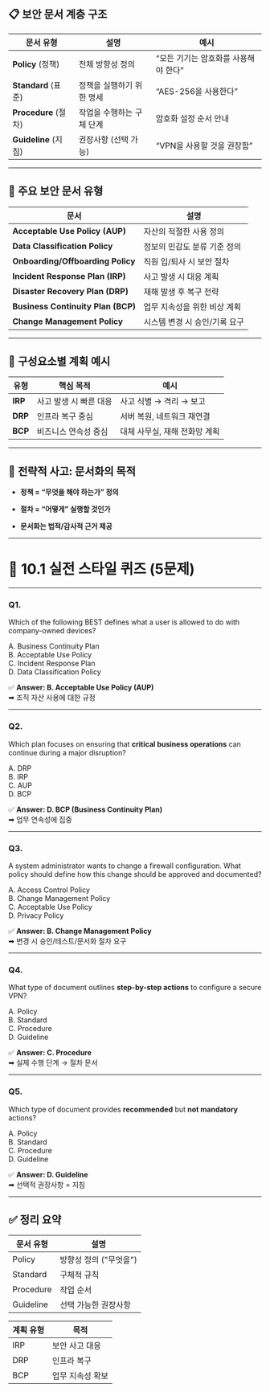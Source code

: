 ## 📋 보안 문서 계층 구조

|문서 유형|설명|예시|
|---|---|---|
|**Policy** (정책)|전체 방향성 정의|“모든 기기는 암호화를 사용해야 한다”|
|**Standard** (표준)|정책을 실행하기 위한 명세|“AES-256을 사용한다”|
|**Procedure** (절차)|작업을 수행하는 구체 단계|암호화 설정 순서 안내|
|**Guideline** (지침)|권장사항 (선택 가능)|“VPN을 사용할 것을 권장함”|

---

## 📑 주요 보안 문서 유형

|문서|설명|
|---|---|
|**Acceptable Use Policy (AUP)**|자산의 적절한 사용 정의|
|**Data Classification Policy**|정보의 민감도 분류 기준 정의|
|**Onboarding/Offboarding Policy**|직원 입/퇴사 시 보안 절차|
|**Incident Response Plan (IRP)**|사고 발생 시 대응 계획|
|**Disaster Recovery Plan (DRP)**|재해 발생 후 복구 전략|
|**Business Continuity Plan (BCP)**|업무 지속성을 위한 비상 계획|
|**Change Management Policy**|시스템 변경 시 승인/기록 요구|

---

## 🔧 구성요소별 계획 예시

|유형|핵심 목적|예시|
|---|---|---|
|**IRP**|사고 발생 시 빠른 대응|사고 식별 → 격리 → 보고|
|**DRP**|인프라 복구 중심|서버 복원, 네트워크 재연결|
|**BCP**|비즈니스 연속성 중심|대체 사무실, 재해 전화망 계획|

---

## 🧠 전략적 사고: 문서화의 목적

- **정책 = “무엇을 해야 하는가” 정의**
    
- **절차 = “어떻게” 실행할 것인가**
    
- **문서화는 법적/감사적 근거 제공**
    

---

# 🧪 10.1 실전 스타일 퀴즈 (5문제)

---

### **Q1.**

Which of the following BEST defines what a user is allowed to do with company-owned devices?

A. Business Continuity Plan  
B. Acceptable Use Policy  
C. Incident Response Plan  
D. Data Classification Policy

✅ **Answer: B. Acceptable Use Policy (AUP)**  
➡ 조직 자산 사용에 대한 규정

---

### **Q2.**

Which plan focuses on ensuring that **critical business operations** can continue during a major disruption?

A. DRP  
B. IRP  
C. AUP  
D. BCP

✅ **Answer: D. BCP (Business Continuity Plan)**  
➡ 업무 연속성에 집중

---

### **Q3.**

A system administrator wants to change a firewall configuration. What policy should define how this change should be approved and documented?

A. Access Control Policy  
B. Change Management Policy  
C. Acceptable Use Policy  
D. Privacy Policy

✅ **Answer: B. Change Management Policy**  
➡ 변경 시 승인/테스트/문서화 절차 요구

---

### **Q4.**

What type of document outlines **step-by-step actions** to configure a secure VPN?

A. Policy  
B. Standard  
C. Procedure  
D. Guideline

✅ **Answer: C. Procedure**  
➡ 실제 수행 단계 → 절차 문서

---

### **Q5.**

Which type of document provides **recommended** but **not mandatory** actions?

A. Policy  
B. Standard  
C. Procedure  
D. Guideline

✅ **Answer: D. Guideline**  
➡ 선택적 권장사항 = 지침

---

## ✅ 정리 요약

|문서 유형|설명|
|---|---|
|Policy|방향성 정의 ("무엇을")|
|Standard|구체적 규칙|
|Procedure|작업 순서|
|Guideline|선택 가능한 권장사항|

| 계획 유형 | 목적        |
| ----- | --------- |
| IRP   | 보안 사고 대응  |
| DRP   | 인프라 복구    |
| BCP   | 업무 지속성 확보 |
